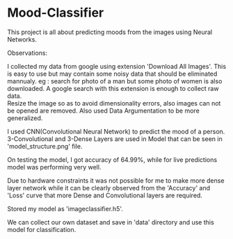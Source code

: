 # Mood-Classifier

This project is all about predicting moods from the images using Neural Networks. <br>

Observations: <br>

I collected my data from google using extension 'Download All Images'. This is easy to use but may contain some noisy data that should be eliminated mannualy. eg : search for photo of a man but some photo of women is also downloaded. A google search with this extension is enough to collect raw data. <br>
Resize the image so as to avoid dimensionality errors, also images can not be opened are removed. Also used Data Argumentation to be more generalized.<br>

I used CNN(Convolutional Neural Network) to predict the mood of a person. 3-Convolutional and 3-Dense Layers are used in Model that can be seen in 'model_structure.png' file. <br>

On testing the model, I got accuracy of 64.99%, while for live predictions model was performing very well.<br>

Due to hardware constraints it was not possible for me to make more dense layer network while it can be clearly observed from the 'Accuracy' and 'Loss' curve that more Dense and Convolutional layers are required.<br>

Stored my model as 'imageclassifier.h5'. <br>

We can collect our own dataset and save in 'data' directory and use this model for classification.
